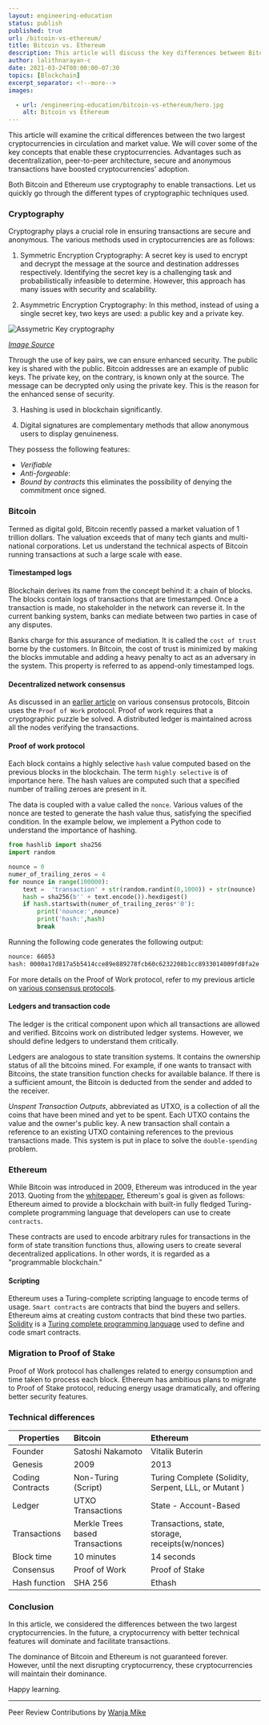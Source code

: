 ```yaml
---
layout: engineering-education
status: publish
published: true
url: /bitcoin-vs-ethereum/
title: Bitcoin vs. Ethereum
description: This article will discuss the key differences between Bitcoin and Ethereum from a technical perspective. It also outlines the concepts and advantages that contribute to the popularity of these cryptocurrencies.
author: lalithnarayan-c
date: 2021-03-24T00:00:00-07:30
topics: [Blockchain]
excerpt_separator: <!--more-->
images:

  - url: /engineering-education/bitcoin-vs-ethereum/hero.jpg
    alt: Bitcoin vs Ethereum
---
```

This article will examine the critical differences between the two largest cryptocurrencies in circulation and market value. We will cover some of the key concepts that enable these cryptocurrencies. Advantages such as decentralization, peer-to-peer architecture, secure and anonymous transactions have boosted cryptocurrencies' adoption. 
<!--more-->
Both Bitcoin and Ethereum use cryptography to enable transactions. Let us quickly go through the different types of cryptographic techniques used.

### Cryptography 
Cryptography plays a crucial role in ensuring transactions are secure and anonymous. The various methods used in cryptocurrencies are as follows:

1. Symmetric Encryption Cryptography: A secret key is used to encrypt and decrypt the message at the source and destination addresses respectively. Identifying the secret key is a challenging task and probabilistically infeasible to determine. However, this approach has many issues with security and scalability.

2. Asymmetric Encryption Cryptography: In this method, instead of using a single secret key, two keys are used: a public key and a private key. 

![Assymetric Key cryptography](/bitcoin-vs-ethereum/Assymetric_Key_Cryptography.png)
   
[*Image Source*](https://cheapsslsecurity.com/blog/what-is-asymmetric-encryption-understand-with-simple-examples/)

Through the use of key pairs, we can ensure enhanced security. The public key is shared with the public. Bitcoin addresses are an example of public keys. The private key, on the contrary, is known only at the source. The message can be decrypted only using the private key. This is the reason for the enhanced sense of security.  

3. Hashing is used in blockchain significantly. 

4. Digital signatures are complementary methods that allow anonymous users to display genuineness. 

They possess the following features: 
- *Verifiable*
- *Anti-forgeable*: 
- *Bound by contracts* this eliminates the possibility of denying the commitment once signed.

### Bitcoin
Termed as digital gold, Bitcoin recently passed a market valuation of 1 trillion dollars. The valuation exceeds that of many tech giants and multi-national corporations. Let us understand the technical aspects of Bitcoin running transactions at such a large scale with ease. 

#### Timestamped logs
Blockchain derives its name from the concept behind it: a chain of blocks. The blocks contain logs of transactions that are timestamped. Once a transaction is made, no stakeholder in the network can reverse it. In the current banking system, banks can mediate between two parties in case of any disputes.

Banks charge for this assurance of mediation. It is called the `cost of trust` borne by the customers. In Bitcoin, the cost of trust is minimized by making the blocks immutable and adding a heavy penalty to act as an adversary in the system. This property is referred to as append-only timestamped logs.

#### Decentralized network consensus
As discussed in an [earlier article](/blockchain-consensus-protocols/) on various consensus protocols, Bitcoin uses the `Proof of Work` protocol. Proof of work requires that a cryptographic puzzle be solved. A distributed ledger is maintained across all the nodes verifying the transactions. 

#### Proof of work protocol
Each block contains a highly selective `hash` value computed based on the previous blocks in the blockchain. The term `highly selective` is of importance here. The hash values are computed such that a specified number of trailing zeroes are present in it. 

The data is coupled with a value called the `nonce`. Various values of the nonce are tested to generate the hash value thus, satisfying the specified condition. In the example below, we implement a Python code to understand the importance of hashing. 

```py
from hashlib import sha256
import random

nounce = 0
numer_of_trailing_zeros = 4
for nounce in range(100000):
    text =  'transaction' + str(random.randint(0,1000)) + str(nounce) 
    hash = sha256(b'' + text.encode()).hexdigest()
    if hash.startswith(numer_of_trailing_zeros*'0'):
        print('nounce:',nounce)
        print('hash:',hash)
        break
```

Running the following code generates the following output:

```bash
nounce: 66053
hash: 0000a17d817a5b5414cce89e889278fcb60c6232208b1cc8933014009fd8fa2e
```

For more details on the Proof of Work protocol, refer to my previous article on [various consensus protocols](/blockchain-consensus-protocols/).

#### Ledgers and transaction code
The ledger is the critical component upon which all transactions are allowed and verified. Bitcoins work on distributed ledger systems. However, we should define ledgers to understand them critically. 

Ledgers are analogous to state transition systems. It contains the ownership status of all the bitcoins mined. For example, if one wants to transact with Bitcoins, the state transition function checks for available balance. If there is a sufficient amount, the Bitcoin is deducted from the sender and added to the receiver. 

*Unspent Transaction Outputs*, abbreviated as UTXO, is a collection of all the coins that have been mined and yet to be spent. Each UTXO contains the value and the owner's public key. A new transaction shall contain a reference to an existing UTXO containing references to the previous transactions made. This system is put in place to solve the `double-spending` problem.

### Ethereum
While Bitcoin was introduced in 2009, Ethereum was introduced in the year 2013. Quoting from the [whitepaper](https://ethereum.org/en/whitepaper/), Ethereum's goal is given as follows: Ethereum aimed to provide a blockchain with built-in fully fledged Turing-complete programming language that developers can use to create `contracts`. 

These contracts are used to encode arbitrary rules for transactions in the form of state transition functions thus, allowing users to create several decentralized applications. In other words, it is regarded as a "programmable blockchain."

#### Scripting
Ethereum uses a Turing-complete scripting language to encode terms of usage. `Smart contracts` are contracts that bind the buyers and sellers. Ethereum aims at creating custom contracts that bind these two parties. [Solidity](https://auth0.com/blog/an-introduction-to-ethereum-and-smart-contracts-part-2/) is a [Turing complete programming language](https://stackoverflow.com/questions/7284/what-is-turing-complete) used to define and code smart contracts. 

### Migration to Proof of Stake
Proof of Work protocol has challenges related to energy consumption and time taken to process each block. Ethereum has ambitious plans to migrate to Proof of Stake protocol, reducing energy usage dramatically, and offering better security features.

### Technical differences
| Properties| Bitcoin | Ethereum |
|----|:----|:----|
| Founder | Satoshi Nakamoto| Vitalik Buterin |  
| Genesis | 2009 | 2013 |  
| Coding Contracts | Non-Turing (Script) | Turing Complete (Solidity, Serpent, LLL, or Mutant ) |  
| Ledger | UTXO Transactions | State - Account-Based |  
| Transactions | Merkle Trees based Transactions | Transactions, state, storage, receipts(w/nonces) |  
| Block time | 10 minutes| 14 seconds |  
| Consensus | Proof of Work | Proof of Stake |  
| Hash function |SHA 256 | Ethash |  

### Conclusion
In this article, we considered the differences between the two largest cryptocurrencies. In the future, a cryptocurrency with better technical features will dominate and facilitate transactions. 

The dominance of Bitcoin and Ethereum is not guaranteed forever. However, until the next disrupting cryptocurrency, these cryptocurrencies will maintain their dominance.

Happy learning.

---
Peer Review Contributions by [Wanja Mike](/engineering-education/authors/michael-barasa/)